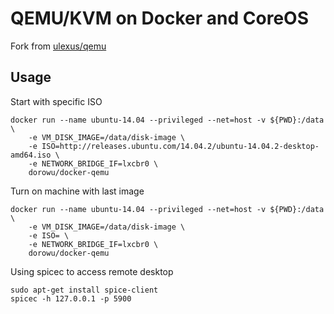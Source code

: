 # QEMU/KVM on Docker and CoreOS

Fork from [ulexus/qemu](https://github.com/Ulexus/docker-qemu)

## Usage

Start with specific ISO

```
docker run --name ubuntu-14.04 --privileged --net=host -v ${PWD}:/data \
    -e VM_DISK_IMAGE=/data/disk-image \
    -e ISO=http://releases.ubuntu.com/14.04.2/ubuntu-14.04.2-desktop-amd64.iso \
    -e NETWORK_BRIDGE_IF=lxcbr0 \
    dorowu/docker-qemu
```

Turn on machine with last image
```
docker run --name ubuntu-14.04 --privileged --net=host -v ${PWD}:/data \
    -e VM_DISK_IMAGE=/data/disk-image \
    -e ISO= \
    -e NETWORK_BRIDGE_IF=lxcbr0 \
    dorowu/docker-qemu
```

Using spicec to access remote desktop
```
sudo apt-get install spice-client
spicec -h 127.0.0.1 -p 5900
```
